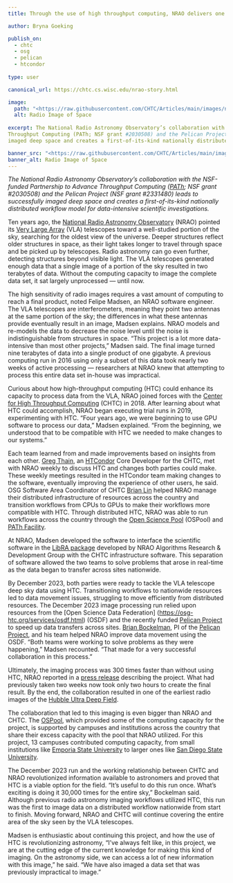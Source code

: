 ```yaml
---
title: Through the use of high throughput computing, NRAO delivers one of the deepest radio images of space

author: Bryna Goeking

publish_on:
  - chtc
  - osg
  - pelican
  - htcondor
  
type: user

canonical_url: https://chtc.cs.wisc.edu/nrao-story.html

image:
  path: "<https://raw.githubusercontent.com/CHTC/Articles/main/images/nrao-vla.png>" 
  alt: Radio Image of Space
  
excerpt: The National Radio Astronomy Observatory’s collaboration with the NSF-funded Partnership to Advance 
Throughput Computing (PATh; NSF grant #2030508) and the Pelican Project (NSF grant #2331480) leads to successfully
imaged deep space and creates a first-of-its-kind nationally distributed workflow model for data-intensive scientific investigations.

banner_src: "<https://raw.githubusercontent.com/CHTC/Articles/main/images/nrao-vla.png>"
banner_alt: Radio Image of Space
---
```


*The National Radio Astronomy Observatory’s collaboration with the NSF-funded Partnership to Advance Throughput Computing ([PATh](https://path-cc.io/); 
NSF grant #2030508) and the Pelican Project (NSF grant #2331480)  leads to successfully imaged deep space and creates a first-of-its-kind nationally 
distributed workflow model for data-intensive scientific investigations.*

  
Ten years ago, the [National Radio Astronomy Observatory](https://public.nrao.edu/) (NRAO) pointed its [Very Large Array](https://public.nrao.edu/telescopes/vla/) 
(VLA) telescopes toward a well-studied portion of the sky, searching for the oldest view of the universe. Deeper structures reflect older structures in space, as 
their light takes longer to travel through space and be picked up by telescopes. Radio astronomy can go even further, detecting structures beyond visible light.
The VLA telescopes generated enough data that a single image of a portion of the sky resulted in two terabytes of data. Without the computing capacity to image 
the complete data set, it sat largely unprocessed — until now.

  
The high sensitivity of radio images requires a vast amount of computing to reach a final product, noted Felipe Madsen, an NRAO software engineer. The VLA telescopes
are interferometers, meaning they point two antennas at the same portion of the sky; the differences in what these antennas provide eventually result in an image, 
Madsen explains. NRAO models and re-models the data to decrease the noise level until the noise is indistinguishable from structures in space. “This project is a 
lot more data-intensive than most other projects,” Madsen said. The final image turned nine terabytes of data into a single product of one gigabyte. A previous 
computing run in 2016 using only a subset of this data took nearly two weeks of active processing — researchers at NRAO knew that attempting to process this entire 
data set in-house was impractical.

  
Curious about how high-throughput computing (HTC) could enhance its capacity to process data from the VLA, NRAO joined forces with the [Center for High Throughput 
Computing](https://chtc.cs.wisc.edu/) (CHTC) in 2018. After learning about what HTC could accomplish, NRAO began executing trial runs in 2019, experimenting with HTC. 
“Four years ago, we were beginning to use GPU software to process our data,” Madsen explained. “From the beginning, we understood that to be compatible with HTC we
needed to make changes to our systems.”

  
Each team learned from and made improvements based on insights from each other. [Greg Thain](https://www.cs.wisc.edu/staff/thain-gregory/), an [HTCondor](https://htcondor.org/) 
Core Developer for the CHTC, met with NRAO weekly to discuss HTC and changes both parties could make. These weekly meetings resulted in the HTCondor team making 
changes to the software, eventually improving the experience of other users, he said. OSG Software Area Coordinator of CHTC [Brian Lin](https://www.cs.wisc.edu/staff/lin-brian/)
helped NRAO manage their distributed infrastructure of resources across the country and transition workflows from CPUs to GPUs to make their workflows more compatible with HTC. 
Through distributed HTC, NRAO was able to run workflows across the country through the [Open Science Pool](https://osg-htc.org/services/open_science_pool.html) (OSPool) and 
[PATh Facility](https://path-cc.io/facility/).


At NRAO, Madsen developed the software to interface the scientific software in the [LibRA package](https://github.com/ardg-nrao/libra) developed by NRAO Algorithms 
Research & Development Group with the CHTC infrastructure software. This separation of software allowed the two teams to solve problems that arose in real-time as 
the data began to transfer across sites nationwide.


By December 2023, both parties were ready to tackle the VLA telescope deep sky data using HTC. Transitioning workflows to nationwide resources led to data movement 
issues, struggling to move efficiently from distributed resources. The December 2023 image processing run relied upon resources from the [Open Science Data Federation]
(https://osg-htc.org/services/osdf.html) (OSDF) and the recently funded [Pelican Project](https://chtc.cs.wisc.edu/the-pelican-project.html) to speed up data transfers 
across sites. [Brian Bockelman](https://morgridge.org/profile/brian-bockelman/), PI of the [Pelican Project](https://pelicanplatform.org/), and his team helped NRAO 
improve data movement using the OSDF. “Both teams were working to solve problems as they were happening,” Madsen recounted. “That made for a very successful collaboration 
in this process.”

  
Ultimately, the imaging process was 300 times faster than without using HTC, NRAO reported in a 
[press release](https://public.nrao.edu/news/astronomers-study-the-universe-300-times-faster/) describing the project. What had previously taken two weeks now took
only two hours to create the final result. By the end, the collaboration resulted in one of the earliest radio images of the 
[Hubble Ultra Deep Field](https://esahubble.org/images/heic0611b/).


The collaboration that led to this imaging is even bigger than NRAO and CHTC. The [OSPool](https://osg-htc.org/services/open_science_pool.html), which provided some
of the computing capacity for the project, is supported by campuses and institutions across the country that share their excess capacity with the pool that NRAO 
utilized. For this project, 13 campuses contributed computing capacity, from small institutions like [Emporia State University](https://www.emporia.edu/) to larger 
ones like [San Diego State University](https://www.sdsu.edu/).

  
The December 2023 run and the working relationship between CHTC and NRAO revolutionized information available to astronomers and proved that HTC is a viable option 
for the field. “It’s useful to do this run once. What’s exciting is doing it 30,000 times for the entire sky,” Bockelman said. Although previous radio astronomy 
imaging workflows utilized HTC, this run was the first to image data on a distributed workflow nationwide from start to finish. Moving forward, NRAO and CHTC will 
continue covering the entire area of the sky seen by the VLA telescopes.


Madsen is enthusiastic about continuing this project, and how the use of HTC is revolutionizing astronomy, “I’ve always felt like, in this project, we are at the 
cutting edge of the current knowledge for making this kind of imaging. On the astronomy side, we can access a lot of new information with this image,” he said. 
“We have also imaged a data set that was previously impractical to image.”
